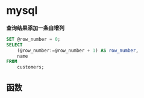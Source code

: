 # mysql

**查询结果添加一条自增列**

```sql
SET @row_number = 0;
SELECT
    (@row_number:=@row_number + 1) AS row_number,
    name
FROM
    customers;
```

## 函数

